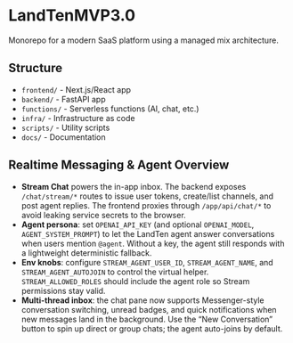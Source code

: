 # LandTenMVP3.0

Monorepo for a modern SaaS platform using a managed mix architecture.

## Structure
- `frontend/` - Next.js/React app
- `backend/` - FastAPI app
- `functions/` - Serverless functions (AI, chat, etc.)
- `infra/` - Infrastructure as code
- `scripts/` - Utility scripts
- `docs/` - Documentation

## Realtime Messaging & Agent Overview

- **Stream Chat** powers the in-app inbox. The backend exposes `/chat/stream/*` routes to issue user tokens, create/list channels, and post agent replies. The frontend proxies through `/app/api/chat/*` to avoid leaking service secrets to the browser.
- **Agent persona**: set `OPENAI_API_KEY` (and optional `OPENAI_MODEL`, `AGENT_SYSTEM_PROMPT`) to let the LandTen agent answer conversations when users mention `@agent`. Without a key, the agent still responds with a lightweight deterministic fallback.
- **Env knobs**: configure `STREAM_AGENT_USER_ID`, `STREAM_AGENT_NAME`, and `STREAM_AGENT_AUTOJOIN` to control the virtual helper. `STREAM_ALLOWED_ROLES` should include the agent role so Stream permissions stay valid.
- **Multi-thread inbox**: the chat pane now supports Messenger-style conversation switching, unread badges, and quick notifications when new messages land in the background. Use the “New Conversation” button to spin up direct or group chats; the agent auto-joins by default.
